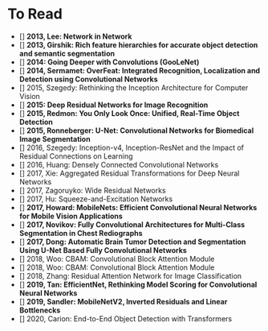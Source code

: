 # To Read

* [] **2013, Lee: Network in Network**
* [] **2013, Girshik: Rich feature hierarchies for accurate object detection and semantic segmentation**
* [] **2014: Going Deeper with Convolutions (GooLeNet)**
* [] **2014, Sermamet: OverFeat: Integrated Recognition, Localization and Detection using Convolutional Networks**
* [] 2015, Szegedy: Rethinking the Inception Architecture for Computer Vision
* [] **2015: Deep Residual Networks for Image Recognition**
* [] **2015, Redmon: You Only Look Once: Unified, Real-Time Object Detection**
* [] **2015, Ronneberger: U-Net: Convolutional Networks for Biomedical Image Segmentation**
* [] 2016, Szegedy: Inception-v4, Inception-ResNet and the Impact of Residual Connections on Learning
* [] 2016, Huang: Densely Connected Convolutional Networks
* [] 2017, Xie: Aggregated Residual Transformations for Deep Neural Networks
* [] 2017, Zagoruyko: Wide Residual Networks
* [] 2017, Hu: Squeeze-and-Excitation Networks
* [] **2017, Howard: MobileNets: Efficient Convolutional Neural Networks for Mobile Vision Applications**
* [] **2017, Novikov: Fully Convolutional Architectures for Multi-Class Segmentation in Chest Rediographs**
* [] **2017, Dong: Automatic Brain Tumor Detection and Segmentation Using U-Net Based Fully Convolutional Networks**
* [] 2018, Woo: CBAM: Convolutional Block Attention Module
* [] 2018, Woo: CBAM: Convolutional Block Attention Module
* [] 2018, Zhang: Residual Attention Network for Image Classification
* [] **2019, Tan: EfficientNet, Rethinking Model Scoring for Convolutional Neural Networks**
* [] **2019, Sandler: MobileNetV2, Inverted Residuals and Linear Bottlenecks**
* [] 2020, Carion: End-to-End Object Detection with Transformers